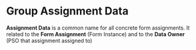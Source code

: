 <!-- include(data_structures.md) -->

# Group Assignment Data
**Assignment Data** is a common name for all concrete form assignments. 
It related to the **Form Assignment** (Form Instance) and to the **Data Owner** (PSO that assignment assigned to)

<!-- include(show.md) -->
